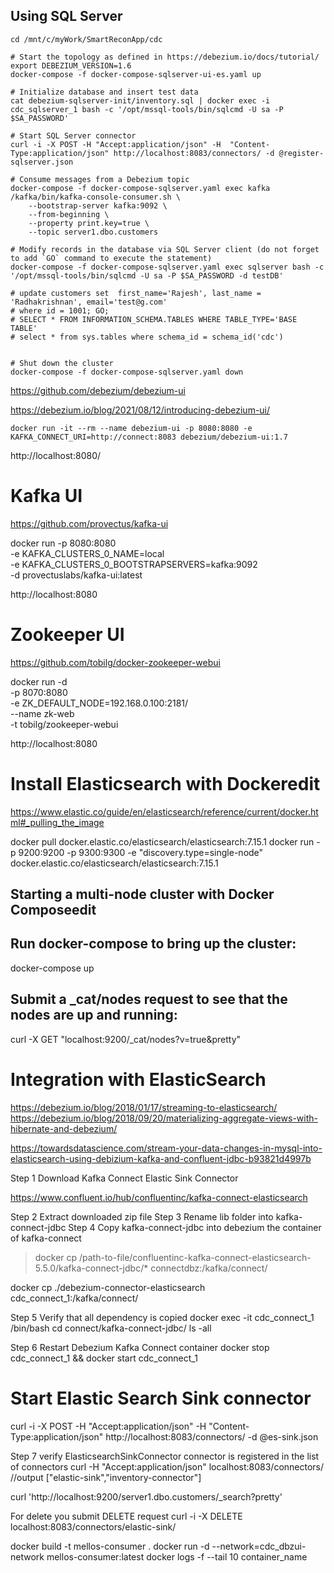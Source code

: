## Using SQL Server
```
cd /mnt/c/myWork/SmartReconApp/cdc

# Start the topology as defined in https://debezium.io/docs/tutorial/
export DEBEZIUM_VERSION=1.6
docker-compose -f docker-compose-sqlserver-ui-es.yaml up

# Initialize database and insert test data
cat debezium-sqlserver-init/inventory.sql | docker exec -i cdc_sqlserver_1 bash -c '/opt/mssql-tools/bin/sqlcmd -U sa -P $SA_PASSWORD'

# Start SQL Server connector
curl -i -X POST -H "Accept:application/json" -H  "Content-Type:application/json" http://localhost:8083/connectors/ -d @register-sqlserver.json

# Consume messages from a Debezium topic
docker-compose -f docker-compose-sqlserver.yaml exec kafka /kafka/bin/kafka-console-consumer.sh \
    --bootstrap-server kafka:9092 \
    --from-beginning \
    --property print.key=true \
    --topic server1.dbo.customers

# Modify records in the database via SQL Server client (do not forget to add `GO` command to execute the statement)
docker-compose -f docker-compose-sqlserver.yaml exec sqlserver bash -c '/opt/mssql-tools/bin/sqlcmd -U sa -P $SA_PASSWORD -d testDB'

# update customers set  first_name='Rajesh', last_name = 'Radhakrishnan', email='test@g.com'
# where id = 1001; GO;
# SELECT * FROM INFORMATION_SCHEMA.TABLES WHERE TABLE_TYPE='BASE TABLE'
# select * from sys.tables where schema_id = schema_id('cdc')


# Shut down the cluster
docker-compose -f docker-compose-sqlserver.yaml down
```

https://github.com/debezium/debezium-ui

https://debezium.io/blog/2021/08/12/introducing-debezium-ui/
```
docker run -it --rm --name debezium-ui -p 8080:8080 -e KAFKA_CONNECT_URI=http://connect:8083 debezium/debezium-ui:1.7
```

http://localhost:8080/

# Kafka UI
https://github.com/provectus/kafka-ui

docker run -p 8080:8080 \
	-e KAFKA_CLUSTERS_0_NAME=local \
	-e KAFKA_CLUSTERS_0_BOOTSTRAPSERVERS=kafka:9092 \
	-d provectuslabs/kafka-ui:latest 

 http://localhost:8080

# Zookeeper UI
https://github.com/tobilg/docker-zookeeper-webui

 docker run -d \
  -p 8070:8080 \
  -e ZK_DEFAULT_NODE=192.168.0.100:2181/ \
  --name zk-web \
  -t tobilg/zookeeper-webui

   http://localhost:8080

# Install Elasticsearch with Dockeredit

https://www.elastic.co/guide/en/elasticsearch/reference/current/docker.html#_pulling_the_image

docker pull docker.elastic.co/elasticsearch/elasticsearch:7.15.1
docker run -p 9200:9200 -p 9300:9300 -e "discovery.type=single-node" docker.elastic.co/elasticsearch/elasticsearch:7.15.1

## Starting a multi-node cluster with Docker Composeedit
## Run docker-compose to bring up the cluster:
docker-compose up
## Submit a _cat/nodes request to see that the nodes are up and running:
curl -X GET "localhost:9200/_cat/nodes?v=true&pretty"

# Integration with ElasticSearch
https://debezium.io/blog/2018/01/17/streaming-to-elasticsearch/
https://debezium.io/blog/2018/09/20/materializing-aggregate-views-with-hibernate-and-debezium/

https://towardsdatascience.com/stream-your-data-changes-in-mysql-into-elasticsearch-using-debizium-kafka-and-confluent-jdbc-b93821d4997b

Step 1 Download Kafka Connect Elastic Sink Connector

https://www.confluent.io/hub/confluentinc/kafka-connect-elasticsearch


Step 2 Extract downloaded zip file
Step 3 Rename lib folder into kafka-connect-jdbc
Step 4 Copy kafka-connect-jdbc into debezium the container of kafka-connect
> docker cp /path-to-file/confluentinc-kafka-connect-elasticsearch-5.5.0/kafka-connect-jdbc/* connectdbz:/kafka/connect/

docker cp ./debezium-connector-elasticsearch cdc_connect_1:/kafka/connect/

Step 5 Verify that all dependency is copied
docker exec -it cdc_connect_1 /bin/bash
cd connect/kafka-connect-jdbc/
ls -all

Step 6 Restart Debezium Kafka Connect container
docker stop cdc_connect_1 && docker start cdc_connect_1

# Start Elastic Search Sink connector
curl -i -X POST -H "Accept:application/json" -H  "Content-Type:application/json" http://localhost:8083/connectors/ -d @es-sink.json

Step 7
verify ElasticsearchSinkConnector connector is registered in the list of connectors
curl -H "Accept:application/json" localhost:8083/connectors/
//output ["elastic-sink","inventory-connector"]

curl 'http://localhost:9200/server1.dbo.customers/_search?pretty'


For delete you submit DELETE request
curl -i -X DELETE localhost:8083/connectors/elastic-sink/

docker build -t mellos-consumer .
docker run -d --network=cdc_dbzui-network mellos-consumer:latest
docker logs -f --tail 10 container_name

